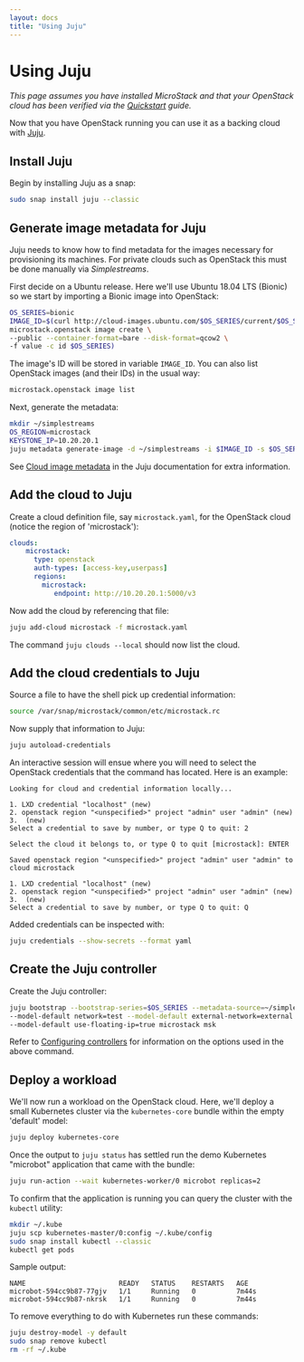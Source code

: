 ```yaml
---
layout: docs
title: "Using Juju"
---
```


# Using Juju

*This page assumes you have installed MicroStack and that your OpenStack cloud
has been verified via the [Quickstart][quickstart] guide.*

Now that you have OpenStack running you can use it as a backing cloud with
[Juju][juju-homepage].

## Install Juju

Begin by installing Juju as a snap:

```bash
sudo snap install juju --classic
```

## Generate image metadata for Juju

Juju needs to know how to find metadata for the images necessary for
provisioning its machines. For private clouds such as OpenStack this must be
done manually via *Simplestreams*. 

First decide on a Ubuntu release. Here we'll use Ubuntu 18.04 LTS (Bionic) so
we start by importing a Bionic image into OpenStack:

```bash
OS_SERIES=bionic
IMAGE_ID=$(curl http://cloud-images.ubuntu.com/$OS_SERIES/current/$OS_SERIES-server-cloudimg-amd64.img | \
microstack.openstack image create \
--public --container-format=bare --disk-format=qcow2 \
-f value -c id $OS_SERIES)
```

The image's ID will be stored in variable `IMAGE_ID`. You can also list
OpenStack images (and their IDs) in the usual way:

```bash
microstack.openstack image list
```

Next, generate the metadata:

```bash
mkdir ~/simplestreams
OS_REGION=microstack
KEYSTONE_IP=10.20.20.1
juju metadata generate-image -d ~/simplestreams -i $IMAGE_ID -s $OS_SERIES -r $OS_REGION -u http://$KEYSTONE_IP:5000/v3
```

See [Cloud image metadata][juju-cloud-image-metadata] in the Juju documentation
for extra information.

## Add the cloud to Juju

Create a cloud definition file, say `microstack.yaml`, for the OpenStack cloud
(notice the region of 'microstack'):

```yaml
clouds:
    microstack:
      type: openstack
      auth-types: [access-key,userpass]
      regions:
        microstack:
           endpoint: http://10.20.20.1:5000/v3
```

Now add the cloud by referencing that file:

```bash
juju add-cloud microstack -f microstack.yaml
```

The command `juju clouds --local` should now list the cloud.

## Add the cloud credentials to Juju

Source a file to have the shell pick up credential information:

```bash
source /var/snap/microstack/common/etc/microstack.rc
```

Now supply that information to Juju:

```bash
juju autoload-credentials
```

An interactive session will ensue where you will need to select the
OpenStack credentials that the command has located. Here is an example:

```no-highlight
Looking for cloud and credential information locally...

1. LXD credential "localhost" (new)
2. openstack region "<unspecified>" project "admin" user "admin" (new)
3.  (new)
Select a credential to save by number, or type Q to quit: 2

Select the cloud it belongs to, or type Q to quit [microstack]: ENTER

Saved openstack region "<unspecified>" project "admin" user "admin" to cloud microstack

1. LXD credential "localhost" (new)
2. openstack region "<unspecified>" project "admin" user "admin" (new)
3.  (new)
Select a credential to save by number, or type Q to quit: Q
```

Added credentials can be inspected with:

```bash
juju credentials --show-secrets --format yaml
```

## Create the Juju controller

Create the Juju controller:

```bash
juju bootstrap --bootstrap-series=$OS_SERIES --metadata-source=~/simplestreams \
--model-default network=test --model-default external-network=external \
--model-default use-floating-ip=true microstack msk
```
 
Refer to [Configuring controllers][juju-controller-config] for information on
the options used in the above command.

## Deploy a workload

We'll now run a workload on the OpenStack cloud. Here, we'll deploy a small
Kubernetes cluster via the `kubernetes-core` bundle within the empty 'default'
model:

```bash
juju deploy kubernetes-core
```

Once the output to `juju status` has settled run the demo Kubernetes "microbot"
application that came with the bundle:

```bash
juju run-action --wait kubernetes-worker/0 microbot replicas=2
```

To confirm that the application is running you can query the cluster with the
`kubectl` utility:

```bash
mkdir ~/.kube
juju scp kubernetes-master/0:config ~/.kube/config
sudo snap install kubectl --classic
kubectl get pods
```

Sample output:

```no-highlight
NAME                       READY   STATUS    RESTARTS   AGE
microbot-594cc9b87-77gjv   1/1     Running   0          7m44s
microbot-594cc9b87-nkrsk   1/1     Running   0          7m44s
```

To remove everything to do with Kubernetes run these commands:

```bash
juju destroy-model -y default
sudo snap remove kubectl
rm -rf ~/.kube
```


<!-- LINKS -->

[juju-homepage]: https://jaas.ai
[quickstart]: index#quickstart
[juju-cloud-image-metadata]: https://jaas.ai/docs/cloud-image-metadata
[juju-controller-config]: https://jaas.ai/docs/configuring-controllers
